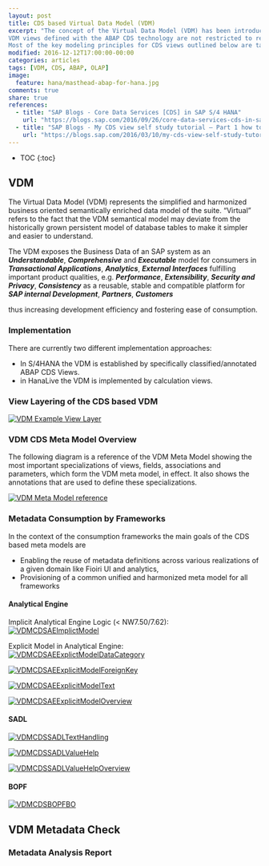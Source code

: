 ```yaml
---
layout: post
title: CDS based Virtual Data Model (VDM)
excerpt: "The concept of the Virtual Data Model (VDM) has been introduced with HANA Live two years ago. Meanwhile CDS (Core Data Services) offers the ability to define database views independent of the application platform. ABAP CDS views are currently managed via ABAP. In future they will also support native-HANA access. As such CDS models contribute to the massive simplification of the suite stack towards the envisioned two-tier architecture.
VDM views defined with the ABAP CDS technology are not restricted to read-only analytical use-cases, but will be used e.g. within search and transactional applications, too.
Most of the key modeling principles for CDS views outlined below are taken from the already existing guidelines for the VDM based on HANA calculation views."
modified: 2016-12-12T17:00:00-00:00
categories: articles
tags: [VDM, CDS, ABAP, OLAP]
image:
  feature: hana/masthead-abap-for-hana.jpg
comments: true
share: true
references:
  - title: "SAP Blogs - Core Data Services [CDS] in SAP S/4 HANA"
    url: "https://blogs.sap.com/2016/09/26/core-data-services-cds-in-sap-s4-hana/"
  - title: "SAP Blogs - My CDS view self study tutorial – Part 1 how to test odata service generated by CDS view"
    url: "https://blogs.sap.com/2016/03/10/my-cds-view-self-study-tutorial-part-1-how-to-test-odata-service-generated-by-cds-view/"
---
```


* TOC
{:toc}

## VDM
The Virtual Data Model (VDM) represents the simplified and harmonized business oriented semantically enriched data model of the suite.
“Virtual” refers to the fact that the VDM semantical model may deviate from the historically grown persistent model of database tables to make it simpler and easier to understand.

The VDM exposes the Business Data of an SAP system as an **_Understandable_**, **_Comprehensive_** and **_Executable_**
model for consumers in **_Transactional Applications_**, **_Analytics_**, **_External Interfaces_**
fulfilling important product qualities, e.g. **_Performance_**, **_Extensibility_**, **_Security and Privacy_**, **_Consistency_**
as a reusable, stable and compatible platform for **_SAP internal Development_**, **_Partners_**, **_Customers_**

thus increasing development efficiency and fostering ease of consumption.

### Implementation
There are currently two different implementation approaches:

* In S/4HANA the VDM is established by specifically classified/annotated ABAP CDS Views.
* in HanaLive the VDM is implemented by calculation views.

### View Layering of the CDS based VDM

[![VDM Example View Layer](/images/hana/cds/VDM_ExampleViewLayer.jpg)](/images/hana/cds/VDM_ExampleViewLayer.jpg)

### VDM CDS Meta Model Overview  
The following diagram is a reference of the VDM Meta Model showing the most important specializations of views, fields, associations and parameters, which form the VDM meta model, in effect. It also shows the annotations that are used to define these specializations.

[![VDM Meta Model reference](/images/hana/cds/VDMMetaModel_reference.png)](/images/hana/cds/VDMMetaModel_reference.png)

### Metadata Consumption by Frameworks
In the context of the consumption frameworks the main goals of the CDS based meta models are

* Enabling the reuse of metadata definitions across various realizations of a given domain like Fioiri UI and analytics,
* Provisioning of a common unified and harmonized meta model for all frameworks

#### Analytical Engine
Implicit Analytical Engine Logic (< NW7.50/7.62):
[![VDMCDSAEImplictModel](/images/hana/cds/VDMCDSAEImplictModel.jpg)](/images/hana/cds/VDMCDSAEImplictModel.jpg)

Explicit Model in Analytical Engine:
[![VDMCDSAEExplictModelDataCategory](/images/hana/cds/VDMCDSAEExplictModelDataCategory.jpg)](/images/hana/cds/VDMCDSAEExplictModelDataCategory.jpg)

[![VDMCDSAEExplicitModelForeignKey](/images/hana/cds/VDMCDSAEExplicitModelForeignKey.jpg)](/images/hana/cds/VDMCDSAEExplicitModelForeignKey.jpg)

[![VDMCDSAEExplicitModelText](/images/hana/cds/VDMCDSAEExplicitModelText.jpg)](/images/hana/cds/VDMCDSAEExplicitModelText.jpg)

[![VDMCDSAEExplicitModelOverview](/images/hana/cds/VDMCDSAEExplicitModelOverview.jpg)](/images/hana/cds/VDMCDSAEExplicitModelOverview.jpg)

#### SADL

[![VDMCDSSADLTextHandling](/images/hana/cds/VDMCDSSADLTextHandling.jpg)](/images/hana/cds/VDMCDSSADLTextHandling.jpg)

[![VDMCDSSADLValueHelp](/images/hana/cds/VDMCDSSADLValueHelp.jpg)](/images/hana/cds/VDMCDSSADLValueHelp.jpg)

[![VDMCDSSADLValueHelpOverview](/images/hana/cds/VDMCDSSADLValueHelpOverview.jpg)](/images/hana/cds/VDMCDSSADLValueHelpOverview.jpg)

#### BOPF

[![VDMCDSBOPFBO](/images/hana/cds/VDMCDSBOPFBO.jpg)](/images/hana/cds/VDMCDSBOPFBO.jpg)

## VDM Metadata Check

### Metadata Analysis Report
